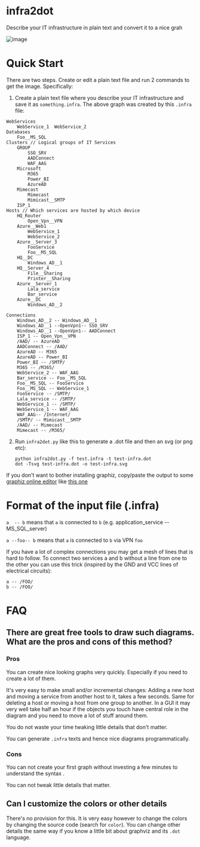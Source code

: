 # infra2dot
Describe your IT infrastructure in plain text and convert it to a nice grah

![image](https://github.com/ndemou/infra2dot/assets/4411400/ea00083e-d46a-449e-b00c-62ed297e2b67)

# Quick Start

There are two steps. Create or edit a plain text file and run 2 commands to get the image. Specifically:

1. Create a plain text file where you describe your IT infrastructure and save it as `something.infra`. The above graph was created by this `.infra` file:

```
WebServices
    WebService_1  WebService_2
Databases
    Foo__MS_SQL
Clusters // Logical groups of IT Services
    GROUP
        SSO_SRV
        AADConnect
        WAF_AAG
    Microsoft
        M365
        Power_BI
        AzureAD
    Mimecast
        Mimecast
        Mimicast__SMTP
    ISP_1
Hosts // Which services are hosted by which device
    HQ_Router
        Open_Vpn__VPN
    Azure__Web1
        WebService_1
        WebService_2
    Azure__Server_3
        FooService
        Foo__MS_SQL
    HQ__DC
        Windows_AD__1
    HQ__Server_4
        File__Sharing
        Printer__Sharing
    Azure__Server_1 
        Lala_service
        Bar_service
    Azure__DC
        Windows_AD__2

Connections 
    Windows_AD__2 -- Windows_AD__1
    Windows_AD__1 --OpenVpn1-- SSO_SRV
    Windows_AD__1 --OpenVpn1-- AADConnect
    ISP_1 -- Open_Vpn__VPN
    /AAD/ -- AzureAD
    AADConnect -- /AAD/
    AzureAD -- M365
    AzureAD -- Power_BI
    Power_BI -- /SMTP/
    M365 -- /M365/
    WebService_2 -- WAF_AAG
    Bar_service -- Foo__MS_SQL
    Foo__MS_SQL -- FooService
    Foo__MS_SQL -- WebService_1
    FooService -- /SMTP/
    Lala_service -- /SMTP/
    WebService_1 -- /SMTP/
    WebService_1 -- WAF_AAG
    WAF_AAG-- /Internet/
    /SMTP/ -- Mimicast__SMTP
    /AAD/ -- Mimecast
    Mimecast -- /M365/
```

2. Run `infra2dot.py` like this to generate a .dot file and then an svg (or png etc):

       python infra2dot.py -f test.infra -t test-infra.dot
       dot -Tsvg test-infra.dot -o test-infra.svg

If you don't want to bother installing graphiz, copy/paste the output to some [graphiz online editor](https://www.google.com/search?q=online+graphiz+editor) like [this one](http://magjac.com/graphviz-visual-editor/) 

# Format of the input file (.infra)

`a  -- b` means that `a` is connected to `b` (e.g. application_service -- MS_SQL_server)

`a --foo-- b` means that `a` is connected to `b` via VPN `foo`

If you have a lot of complex connections you may get a mesh of lines that is
hard to follow. To connect two services a and b without a line from one to the 
other you can use this trick (inspired by the GND and VCC lines of electrical 
circuits):

    a -- /FOO/
    b -- /FOO/

# FAQ

## There are great free tools to draw such diagrams. What are the pros and cons of this method?

### Pros

You can create nice looking graphs very quickly. Especially if you need to create a lot of them. 

It's very easy to make small and/or incremental changes: Adding a new host and moving a service from another host to it, takes a few seconds. Same for deleting a host or moving a host from one group to another. In a GUI it may very well take half an hour if the objects you touch have central role in the diagram and you need to move a lot of stuff around them.

You do not waste your time twaking little details that don't matter.

You can generate `.infra` texts and hence nice diagrams programmatically.

### Cons

You can not create your first graph without investing a few minutes to understand the syntax . 

You can not tweak little details that matter.

## Can I customize the colors or other details

There's no provision for this. It is very easy however to change the colors by changing the source code (search for `color`). You can change other details the same way if you know a little bit about graphviz and its `.dot` language.
